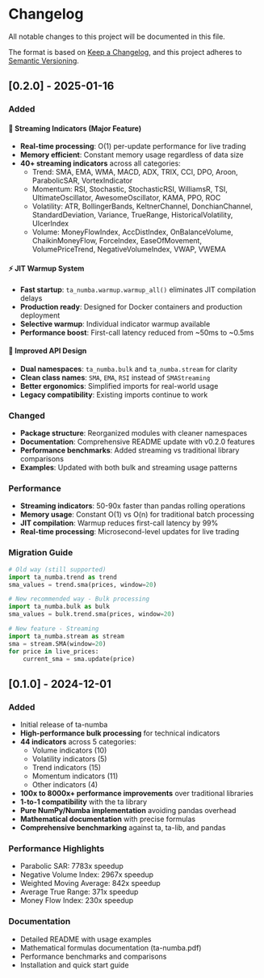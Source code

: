 # Changelog

All notable changes to this project will be documented in this file.

The format is based on [Keep a Changelog](https://keepachangelog.com/en/1.0.0/),
and this project adheres to [Semantic Versioning](https://semver.org/spec/v2.0.0.html).

## [0.2.0] - 2025-01-16

### Added

#### 🔄 Streaming Indicators (Major Feature)

- **Real-time processing**: O(1) per-update performance for live trading
- **Memory efficient**: Constant memory usage regardless of data size
- **40+ streaming indicators** across all categories:
  - Trend: SMA, EMA, WMA, MACD, ADX, TRIX, CCI, DPO, Aroon, ParabolicSAR, VortexIndicator
  - Momentum: RSI, Stochastic, StochasticRSI, WilliamsR, TSI, UltimateOscillator, AwesomeOscillator, KAMA, PPO, ROC
  - Volatility: ATR, BollingerBands, KeltnerChannel, DonchianChannel, StandardDeviation, Variance, TrueRange, HistoricalVolatility, UlcerIndex
  - Volume: MoneyFlowIndex, AccDistIndex, OnBalanceVolume, ChaikinMoneyFlow, ForceIndex, EaseOfMovement, VolumePriceTrend, NegativeVolumeIndex, VWAP, VWEMA

#### ⚡ JIT Warmup System

- **Fast startup**: `ta_numba.warmup.warmup_all()` eliminates JIT compilation delays
- **Production ready**: Designed for Docker containers and production deployment
- **Selective warmup**: Individual indicator warmup available
- **Performance boost**: First-call latency reduced from ~50ms to ~0.5ms

#### 🎯 Improved API Design

- **Dual namespaces**: `ta_numba.bulk` and `ta_numba.stream` for clarity
- **Clean class names**: `SMA`, `EMA`, `RSI` instead of `SMAStreaming`
- **Better ergonomics**: Simplified imports for real-world usage
- **Legacy compatibility**: Existing imports continue to work

### Changed

- **Package structure**: Reorganized modules with cleaner namespaces
- **Documentation**: Comprehensive README update with v0.2.0 features
- **Performance benchmarks**: Added streaming vs traditional library comparisons
- **Examples**: Updated with both bulk and streaming usage patterns

### Performance

- **Streaming indicators**: 50-90x faster than pandas rolling operations
- **Memory usage**: Constant O(1) vs O(n) for traditional batch processing
- **JIT compilation**: Warmup reduces first-call latency by 99%
- **Real-time processing**: Microsecond-level updates for live trading

### Migration Guide

```python
# Old way (still supported)
import ta_numba.trend as trend
sma_values = trend.sma(prices, window=20)

# New recommended way - Bulk processing
import ta_numba.bulk as bulk
sma_values = bulk.trend.sma(prices, window=20)

# New feature - Streaming
import ta_numba.stream as stream
sma = stream.SMA(window=20)
for price in live_prices:
    current_sma = sma.update(price)
```

## [0.1.0] - 2024-12-01

### Added

- Initial release of ta-numba
- **High-performance bulk processing** for technical indicators
- **44 indicators** across 5 categories:
  - Volume indicators (10)
  - Volatility indicators (5)
  - Trend indicators (15)
  - Momentum indicators (11)
  - Other indicators (4)
- **100x to 8000x+ performance improvements** over traditional libraries
- **1-to-1 compatibility** with the ta library
- **Pure NumPy/Numba implementation** avoiding pandas overhead
- **Mathematical documentation** with precise formulas
- **Comprehensive benchmarking** against ta, ta-lib, and pandas

### Performance Highlights

- Parabolic SAR: 7783x speedup
- Negative Volume Index: 2967x speedup
- Weighted Moving Average: 842x speedup
- Average True Range: 371x speedup
- Money Flow Index: 230x speedup

### Documentation

- Detailed README with usage examples
- Mathematical formulas documentation (ta-numba.pdf)
- Performance benchmarks and comparisons
- Installation and quick start guide
